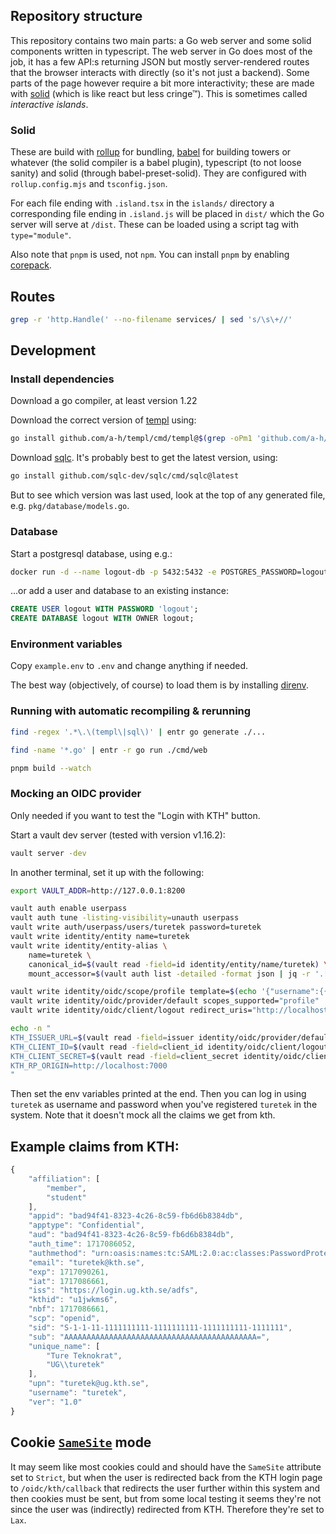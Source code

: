 ## Repository structure

This repository contains two main parts: a Go web server and some solid
components written in typescript. The web server in Go does most of the job, it
has a few API:s returning JSON but mostly server-rendered routes that the
browser interacts with directly (so it's not just a backend). Some parts of the
page however require a bit more interactivity; these are made with
[solid](https://www.solidjs.com/) (which is like react but less cringe™). This
is sometimes called _interactive islands_.

### Solid

These are build with [rollup](https://rollupjs.org/) for bundling,
[babel](https://babeljs.io/) for building towers or whatever (the solid
compiler is a babel plugin), typescript (to not loose sanity) and solid
(through babel-preset-solid). They are configured with `rollup.config.mjs` and
`tsconfig.json`.

For each file ending with `.island.tsx` in the `islands/` directory a
corresponding file ending in `.island.js` will be placed in `dist/` which the
Go server will serve at `/dist`. These can be loaded using a script tag with
`type="module"`.

Also note that `pnpm` is used, not `npm`. You can install `pnpm` by enabling
[corepack](https://nodejs.org/api/corepack.html).

## Routes

```sh
grep -r 'http.Handle(' --no-filename services/ | sed 's/\s\+//'
```

## Development

### Install dependencies

Download a go compiler, at least version 1.22

Download the correct version of [templ](https://templ.guide/) using:
```sh
go install github.com/a-h/templ/cmd/templ@$(grep -oPm1 'github.com/a-h/templ \K[^ ]*' go.sum)
```

Download [sqlc](https://sqlc.dev/). It's probably best to get the latest version, using:
```sh
go install github.com/sqlc-dev/sqlc/cmd/sqlc@latest
```

But to see which version was last used, look at the top of any generated file, e.g. `pkg/database/models.go`.

### Database

Start a postgresql database, using e.g.:
```sh
docker run -d --name logout-db -p 5432:5432 -e POSTGRES_PASSWORD=logout -e POSTGRES_DB=logout -e POSTGRES_USER=logout postgres:16-alpine3.19
```
...or add a user and database to an existing instance:
```sql
CREATE USER logout WITH PASSWORD 'logout';
CREATE DATABASE logout WITH OWNER logout;
```

### Environment variables

Copy `example.env` to `.env` and change anything if needed.

The best way (objectively, of course) to load them is by installing
[direnv](https://direnv.net/).

### Running with automatic recompiling & rerunning

```sh
find -regex '.*\.\(templ\|sql\)' | entr go generate ./...
```

```sh
find -name '*.go' | entr -r go run ./cmd/web
```

```sh
pnpm build --watch
```

### Mocking an OIDC provider

Only needed if you want to test the "Login with KTH" button.

Start a vault dev server (tested with version v1.16.2):

```sh
vault server -dev
```

In another terminal, set it up with the following:

```sh
export VAULT_ADDR=http://127.0.0.1:8200

vault auth enable userpass
vault auth tune -listing-visibility=unauth userpass
vault write auth/userpass/users/turetek password=turetek
vault write identity/entity name=turetek
vault write identity/entity-alias \
    name=turetek \
    canonical_id=$(vault read -field=id identity/entity/name/turetek) \
    mount_accessor=$(vault auth list -detailed -format json | jq -r '.["userpass/"].accessor')

vault write identity/oidc/scope/profile template=$(echo '{"username":{{identity.entity.name}}}' | base64 -)
vault write identity/oidc/provider/default scopes_supported="profile"
vault write identity/oidc/client/logout redirect_uris="http://localhost:7000/oidc/kth/callback" assignments=allow_all

echo -n "
KTH_ISSUER_URL=$(vault read -field=issuer identity/oidc/provider/default)
KTH_CLIENT_ID=$(vault read -field=client_id identity/oidc/client/logout)
KTH_CLIENT_SECRET=$(vault read -field=client_secret identity/oidc/client/logout)
KTH_RP_ORIGIN=http://localhost:7000
"
```

Then set the env variables printed at the end. Then you can log in using
`turetek` as username and password when you've registered `turetek` in the
system. Note that it doesn't mock all the claims we get from kth.

## Example claims from KTH:

```js
{
    "affiliation": [
        "member",
        "student"
    ],
    "appid": "bad94f41-8323-4c26-8c59-fb6d6b8384db",
    "apptype": "Confidential",
    "aud": "bad94f41-8323-4c26-8c59-fb6d6b8384db",
    "auth_time": 1717086052,
    "authmethod": "urn:oasis:names:tc:SAML:2.0:ac:classes:PasswordProtectedTransport",
    "email": "turetek@kth.se",
    "exp": 1717090261,
    "iat": 1717086661,
    "iss": "https://login.ug.kth.se/adfs",
    "kthid": "u1jwkms6",
    "nbf": 1717086661,
    "scp": "openid",
    "sid": "S-1-1-11-1111111111-1111111111-1111111111-1111111",
    "sub": "AAAAAAAAAAAAAAAAAAAAAAAAAAAAAAAAAAAAAAAAAAA=",
    "unique_name": [
        "Ture Teknokrat",
        "UG\\turetek"
    ],
    "upn": "turetek@ug.kth.se",
    "username": "turetek",
    "ver": "1.0"
}
```

## Cookie [`SameSite`](https://developer.mozilla.org/en-US/docs/Web/HTTP/Headers/Set-Cookie#samesitesamesite-value) mode

It may seem like most cookies could and should have the `SameSite` attribute
set to `Strict`, but when the user is redirected back from the KTH login page
to `/oidc/kth/callback` that redirects the user further within this system and
then cookies must be sent, but from some local testing it seems they're not
since the user was (indirectly) redirected from KTH. Therefore they're set to
`Lax`.
